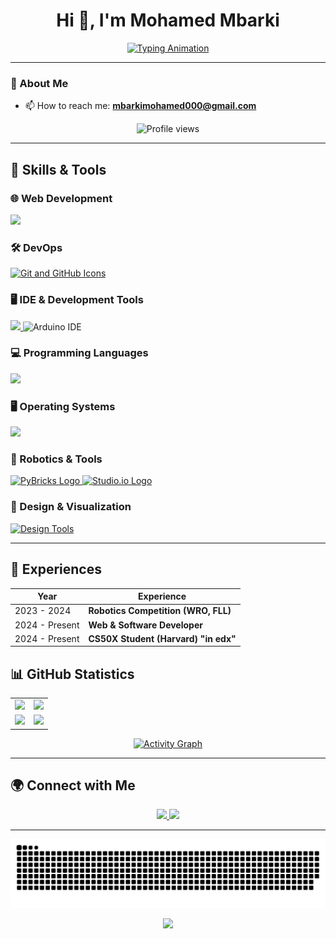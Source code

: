 <h1 align="center">Hi 👋, I'm Mohamed Mbarki</h1>

<div align="center">
    <a href="https://github.com/mohammedmbarki" target="_blank">
        <img src="https://readme-typing-svg.herokuapp.com?color=00FF00&size=22&center=true&vCenter=true&lines=Hello+World!+I+Am+Mohamed.;Computer+Science+Learner.;Self-taught+CS50x+Student." alt="Typing Animation">
    </a>
</div>

---

### 📌 About Me  
- 📫 How to reach me: **mbarkimohamed000@gmail.com**  

<p align="center">
    <img src="https://komarev.com/ghpvc/?username=mohammedmbarki&label=Profile%20views&color=0e75b6&style=flat" alt="Profile views">
</p>

---

## 🚀 Skills & Tools  

### 🌐 Web Development  
<p align="left">
  <a href="https://skillicons.dev">
    <img src="https://skillicons.dev/icons?i=html,css,js,ts,nextjs,react" />
  </a>
</p>

### 🛠️ DevOps  
<p align="left">
  <a href="https://skillicons.dev" target="_blank" rel="noopener noreferrer">
    <img src="https://skillicons.dev/icons?i=git,github,docker,aws" alt="Git and GitHub Icons" />
  </a>
</p>

### 🖥️ IDE & Development Tools  
<p align="left">
  <a href="https://skillicons.dev">
    <img src="https://skillicons.dev/icons?i=vscode,arduino" />
  </a>
  <img src="https://github.com/user-attachments/assets/2f55afac-505e-4144-bddb-bbe6d9d1163f" alt="Arduino IDE" width="48" height="48">
</p>

### 💻 Programming Languages  
<p align="left">
  <a href="https://skillicons.dev">
    <img src="https://skillicons.dev/icons?i=py,c" />
  </a>
</p>

### 🖥️ Operating Systems  
<p align="left">
  <a href="https://skillicons.dev">
    <img src="https://skillicons.dev/icons?i=raspberrypi,linux,ubuntu,windows" />
  </a>
</p>

### 🤖 Robotics & Tools  
<p align="left">
    <a href="https://pybricks.com/" target="_blank" rel="noreferrer">
        <img src="https://github.com/user-attachments/assets/cf6f005f-117e-4622-895a-0a03242523a4" alt="PyBricks Logo" width="48" height="48">
    </a>
    <a href="https://studio.io/" target="_blank" rel="noreferrer">
        <img src="https://github.com/user-attachments/assets/edb12939-89fa-4278-ab11-1379f4e789bc" alt="Studio.io Logo" width="50">
    </a>
</p>

### 🎨 Design & Visualization  
<p align="left">
    <a href="https://skillicons.dev">
        <img src="https://skillicons.dev/icons?i=ai,ps,pr" alt="Design Tools" />
    </a>
</p>

---



## 💼 Experiences  

| Year           | Experience                                   |
|--------------|----------------------------------|
| 2023 - 2024 | **Robotics Competition (WRO, FLL)** |
| 2024 - Present | **Web & Software Developer** |
| 2024 - Present | **CS50X Student (Harvard) "in edx"** |




## 📊 GitHub Statistics  

<table align="center">
  <tr>
    <td align="center">
      <img src="https://github-readme-stats.vercel.app/api?username=mohammedmbarki&hide_title=false&show_icons=true&include_all_commits=true&count_private=true&theme=dracula&locale=en" height="150">
    </td>
    <td align="center">
      <img src="https://github-readme-stats.vercel.app/api/top-langs?username=mohammedmbarki&locale=en&layout=compact&langs_count=5&theme=dracula" height="150">
    </td>
  </tr>
  <tr>
    <td align="center">
      <img src="https://streak-stats.demolab.com?user=mohammedmbarki&locale=en&theme=dracula&border_radius=5" height="150">
    </td>
    <td align="center">
      <img src="https://github-profile-trophy.vercel.app?username=mohammedmbarki&theme=dracula&column=3&margin-w=8&margin-h=8" height="150">
    </td>
  </tr>
</table>

<div align="center">
  <a href="https://github.com/mohammedmbarki/github-readme-activity-graph" target="_blank">
    <img src="https://github-readme-activity-graph.vercel.app/graph?username=mohammedmbarki&theme=react-dark" alt="Activity Graph">
  </a>
</div>

---

## 🌍 Connect with Me  
<div align="center">
    <a href="mailto:mohammedmbarki@gmail.com" target="_blank">
        <img src="https://img.shields.io/badge/Gmail-D14836?style=for-the-badge&logo=gmail&logoColor=white" height="35">
    </a>
    <a href="https://www.linkedin.com/in/mohamed-m-barki-8777ba320/" target="_blank">
        <img src="https://img.shields.io/badge/LinkedIn-0077B5?style=for-the-badge&logo=linkedin&logoColor=white" height="35">
    </a>
</div>

---

<p align="center">
  <img src="https://raw.githubusercontent.com/Elanza-48/Elanza-48/main/resources/img/github-contribution-grid-snake.svg" alt="Snake animation">
</p>

<p align="center">
     <img src="https://capsule-render.vercel.app/api?type=waving&color=gradient&height=100&section=footer"/>
</p>

